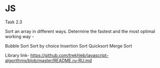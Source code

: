 # JS

Task 2.3

Sort an array in different ways. Determine the  fastest and the most optimal working way -
 
Bubble Sort
Sort by choice
Insertion Sort
Quicksort
Merge Sort

Library link- https://github.com/trekhleb/javascript-algorithms/blob/master/README.ru-RU.md


